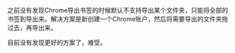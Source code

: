 之前没有发现Chrome导出书签的时候默认不支持导出某个文件夹，只能将全部的书签到导出来。解决方案是新创建一个Chrome账户，然后将需要导出的文件夹拖过去，再导出来。

目前没有发现更好的方案了，难受。